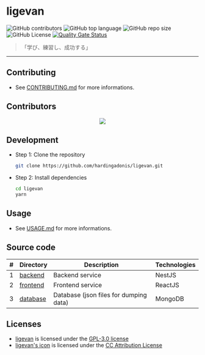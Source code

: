 # ligevan

![GitHub contributors](https://img.shields.io/github/contributors/hardingadonis/ligevan)
![GitHub top language](https://img.shields.io/github/languages/top/hardingadonis/ligevan)
![GitHub repo size](https://img.shields.io/github/repo-size/hardingadonis/ligevan)
![GitHub License](https://img.shields.io/github/license/hardingadonis/ligevan)
[![Quality Gate Status](https://sonarcloud.io/api/project_badges/measure?project=hardingadonis_ligevan&metric=alert_status)](https://sonarcloud.io/summary/new_code?id=hardingadonis_ligevan)

> 「学び、練習し、成功する」



---

## Contributing

- See [CONTRIBUTING.md](docs/CONTRIBUTING.md) for more informations.

## Contributors

<div align="center">
  <a href="https://github.com/hophihung/EducationCenterManagement/graphs/contributors">
    <img src="https://github.com/hophihung/EducationCenterManagement.git" />
  </a>
</div>

## Development

- Step 1: Clone the repository

  ```bash
  git clone https://github.com/hardingadonis/ligevan.git
  ```

- Step 2: Install dependencies

  ```bash
  cd ligevan
  yarn
  ```

## Usage

- See [USAGE.md](docs/USAGE.md) for more informations.

## Source code

| #   | Directory            | Description                            | Technologies |
| --- | -------------------- | -------------------------------------- | ------------ |
| 1   | [backend](backend)   | Backend service                        | NestJS       |
| 2   | [frontend](frontend) | Frontend service                       | ReactJS      |
| 3   | [database](database) | Database (json files for dumping data) | MongoDB      |

## Licenses

- [ligevan](https://github.com/hardingadonis/ligevan) is licensed under the [GPL-3.0 license](LICENSE)
- [ligevan's icon](images/icon.svg) is licensed under the [CC Attribution License](https://www.svgrepo.com/svg/423844/whale-origami-paper)
